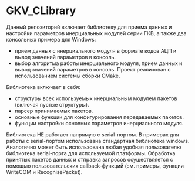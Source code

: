 # GKV_CLibrary
Данный репозиторий включает библиотеку для приема данных и настройки параметров инерциальных модулей серии ГКВ, а также два консольных примера для Windows: 
- прием данных с инерциального модуля в формате кодов АЦП и вывод значений параметров в консоль.
- выбор алгоритма работы инерциального модуля, прием данных и вывод значений параметров в консоль.
Проект реализован с использованием системы сборки CMake.

Библиотека включает в себя:
- структуры всех используемых инерциальным модулем пакетов (включая пустые структуры).
- парсер принимаемых пакетов.
- основные функции для конфигурирования передаваемых пакетов.
- функции настройки основных параметров инерциального модуля.

Библиотека НЕ работает напрямую с serial-портом. В примерах для работы с serial-портом использована стандартная библиотека windows. 
Аналогично может быть использована любая удобная пользователю библиотека serial-порта для используемой платформы.
Обработка принятых пакетов данных и отправка запросов осуществляется с помощью пользовательских callback-функций (см. примеры, функции WriteCOM и RecognisePacket).
